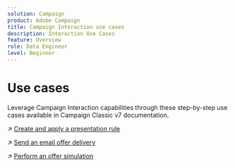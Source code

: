 ```yaml
---
solution: Campaign
product: Adobe Campaign
title: Campaign Interaction use cases
description: Interaction Use Cases
feature: Overview
role: Data Engineer
level: Beginner
---
```

# Use cases

Leverage Campaign Interaction capabilities through these step-by-step use cases available in Campaign Classic v7 documentation.

:arrow_upper_right: [Create and apply a presentation rule](https://experienceleague.adobe.com/docs/campaign-classic/using/managing-offers/case-study/presentation-rules.html)

:arrow_upper_right: [Send an email offer delivery](https://experienceleague.adobe.com/docs/campaign-classic/using/managing-offers/case-study/offers-on-an-outbound-channel.html)

:arrow_upper_right: [Perform an offer simulation](https://experienceleague.adobe.com/docs/campaign-classic/using/managing-offers/case-study/offers-on-an-outbound-channel.html)
